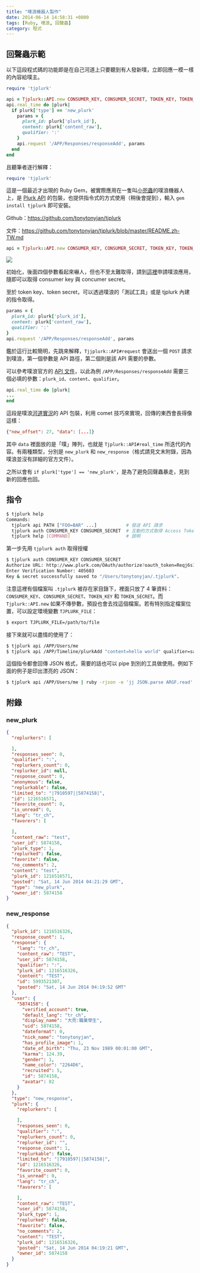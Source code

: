 ```yaml
---
title: "噗浪機器人製作"
date: 2014-06-14 14:58:31 +0800
tags: [Ruby, 噗浪, 回聲蟲]
category: 程式
---
```


## 回聲蟲示範

以下這段程式碼的功能即是在自己河道上只要聽到有人發新噗，立即回應一模一樣的內容給噗主。

```ruby
require 'tjplurk'

api = Tjplurk::API.new CONSUMER_KEY, CONSUMER_SECRET, TOKEN_KEY, TOKEN_SECRET
api.real_time do |plurk|
  if plurk['type'] == 'new_plurk'
    params = {
      plurk_id: plurk['plurk_id'],
      content: plurk['content_raw'],
      qualifier: ':'
    }
    api.request '/APP/Responses/responseAdd', params
  end
end
```

且聽筆者逐行解釋：

```ruby
require 'tjplurk'
```

這是一個最近才出現的 Ruby Gem，被實際應用在一隻叫[小兜蟲](http://dodo.brainana.com/)的噗浪機器人上，是 [Plurk API](http://www.plurk.com/API) 的包裝，也提供指令式的方式使用（稍後會提到），輸入 `gem install tjplurk` 即可安裝。

Github：https://github.com/tonytonyjan/tjplurk

文件：https://github.com/tonytonyjan/tjplurk/blob/master/README.zh-TW.md

```ruby
api = Tjplurk::API.new CONSUMER_KEY, CONSUMER_SECRET, TOKEN_KEY, TOKEN_SECRET
```

![](/images/plurk_app.png)

初始化，後面四個參數看起來嚇人，但也不至太難取得，請到[這裡](http://www.plurk.com/PlurkApp/)申請噗浪應用，隨即可以取得 consumer key 與 concumer secret。

至於 token key、token secret，可以透過噗浪的「測試工具」或是 tjplurk 內建的指令取得。

```ruby
params = {
  plurk_id: plurk['plurk_id'],
  content: plurk['content_raw'],
  qualifier: ':'
}
api.request '/APP/Responses/responseAdd', params
```

鑑於這行比較簡明，先跳來解釋，`Tjjplurk::API#request` 會送出一個 `POST` 請求到噗浪，第一個參數是 API 路徑，第二個則是該 API 需要的參數。

可以參考噗浪官方的 [API 文件](http://www.plurk.com/API#/APP/Responses/responseAdd)，以此為例 `/APP/Responses/responseAdd` 需要三個必填的參數：`plurk_id`、`content`、`qualifier`。

```ruby
api.real_time do |plurk|
...
end
```

這段是噗浪[河道實況](http://www.plurk.com/API#realtime)的 API 包裝，利用 comet 技巧來實現，回傳的東西會長得像這樣：

```json
{"new_offset": 27, "data": [...]} 
```

其中 `data` 裡面放的是「噗」陣列，也就是 `Tjplurk::API#real_time` 所迭代的內容。有兩種類型，分別是 `new_plurk` 和 `new_response`（格式請見文末附錄，因為噗浪並沒有詳細的官方文件）。

之所以會有 `if plurk['type'] == 'new_plurk'`，是為了避免回聲蟲暴走，見到新的回應也回。

## 指令

```bash
$ tjplurk help
Commands:
  tjplurk api PATH ["FOO=BAR" ...]           # 發送 API 請求
  tjplurk auth CONSUMER_KEY CONSUMER_SECRET  # 互動的方式取得 Access Token
  tjplurk help [COMMAND]                     # 說明
```

第一步先用 `tjplurk auth` 取得授權

```bash
$ tjplurk auth CONSUMER_KEY CONSUMER_SECRET
Authorize URL: http://www.plurk.com/OAuth/authorize?oauth_token=Reqj6s1zowzn
Enter Verification Number: 405603
Key & secret successfully saved to "/Users/tonytonyjan/.tjplurk".
```

注意這裡有個檔案叫 `.tjplurk` 被存在家目錄下，裡面只放了 4 筆資料：`CONSUMER_KEY`、`CONSUMER_SECRET`、`TOKEN_KEY` 和 `TOKEN_SECRET`。而 `Tjplurk::API.new` 如果不傳參數，預設也會去找這個檔案。若有特別指定檔案位置，可以設定環境變數 `TJPLURK_FILE`：

```bash
$ export TJPLURK_FILE=/path/to/file
```

接下來就可以盡情的使用了：

```bash
$ tjplurk api /APP/Users/me
$ tjplurk api /APP/Timeline/plurkAdd "content=hello world" qualifier=says
```

這個指令都會回傳 JSON 格式，需要的話也可以 pipe 到別的工具做使用。例如下面的例子是印出漂亮的 JSON：

```bash
$ tjplurk api /APP/Users/me | ruby -rjson -e 'jj JSON.parse ARGF.read'
```

## 附錄

### new_plurk

```json
{
  "replurkers": [

  ],
  "responses_seen": 0,
  "qualifier": ":",
  "replurkers_count": 0,
  "replurker_id": null,
  "response_count": 0,
  "anonymous": false,
  "replurkable": false,
  "limited_to": "|7910597||5874158|",
  "id": 1216516571,
  "favorite_count": 0,
  "is_unread": 0,
  "lang": "tr_ch",
  "favorers": [

  ],
  "content_raw": "test",
  "user_id": 5874158,
  "plurk_type": 1,
  "replurked": false,
  "favorite": false,
  "no_comments": 2,
  "content": "test",
  "plurk_id": 1216516571,
  "posted": "Sat, 14 Jun 2014 04:21:29 GMT",
  "type": "new_plurk",
  "owner_id": 5874158
}
```

### new_response

```json
{
  "plurk_id": 1216516326,
  "response_count": 1,
  "response": {
    "lang": "tr_ch",
    "content_raw": "TEST",
    "user_id": 5874158,
    "qualifier": ":",
    "plurk_id": 1216516326,
    "content": "TEST",
    "id": 5993521307,
    "posted": "Sat, 14 Jun 2014 04:19:52 GMT"
  },
  "user": {
    "5874158": {
      "verified_account": true,
      "default_lang": "tr_ch",
      "display_name": "大兜:職業學生",
      "uid": 5874158,
      "dateformat": 0,
      "nick_name": "tonytonyjan",
      "has_profile_image": 1,
      "date_of_birth": "Thu, 23 Nov 1989 00:01:00 GMT",
      "karma": 124.39,
      "gender": 1,
      "name_color": "2264D6",
      "recruited": 5,
      "id": 5874158,
      "avatar": 82
    }
  },
  "type": "new_response",
  "plurk": {
    "replurkers": [

    ],
    "responses_seen": 0,
    "qualifier": ":",
    "replurkers_count": 0,
    "replurker_id": "",
    "response_count": 1,
    "replurkable": false,
    "limited_to": "|7910597||5874158|",
    "id": 1216516326,
    "favorite_count": 0,
    "is_unread": 0,
    "lang": "tr_ch",
    "favorers": [

    ],
    "content_raw": "TEST",
    "user_id": 5874158,
    "plurk_type": 1,
    "replurked": false,
    "favorite": false,
    "no_comments": 2,
    "content": "TEST",
    "plurk_id": 1216516326,
    "posted": "Sat, 14 Jun 2014 04:19:21 GMT",
    "owner_id": 5874158
  }
}
```